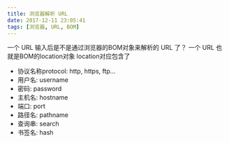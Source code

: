 ```yaml
---
title: 浏览器解析 URL
date: 2017-12-11 23:05:41
tags: [浏览器, URL, BOM]
---
```

一个 URL 输入后是不是通过浏览器的BOM对象来解析的 URL 了？
一个 URL 也就是BOM的location对象
location对应包含了
- 协议名称protocol: http, https, ftp...
- 用户名: username
- 密码: password
- 主机名: hostname
- 端口: port
- 路径名: pathname
- 查询串: search
- 书签名: hash